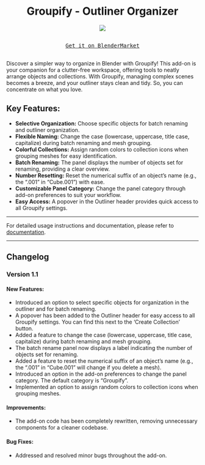 <h1 align="center">Groupify - Outliner Organizer</h1>

<p align="center">
  <img src="https://github.com/Jishnu-jithu/Groupify/assets/145359279/3790daee-161d-423e-aed5-610b00314e5b">
</p>

<p align="center">
  <kbd>
    <br>
    <a href="https://blendermarket.com/products/groupify">Get it on BlenderMarket</a>
    <br>
    <br>
  </kbd>
</p>

Discover a simpler way to organize in Blender with Groupify! This add-on is your companion for a clutter-free workspace, offering tools to neatly arrange objects and collections. With Groupify, managing complex scenes becomes a breeze, and your outliner stays clean and tidy. So, you can concentrate on what you love.

## Key Features:

- **Selective Organization:** Choose specific objects for batch renaming and outliner organization.
- **Flexible Naming:** Change the case (lowercase, uppercase, title case, capitalize) during batch renaming and mesh grouping.
- **Colorful Collections:** Assign random colors to collection icons when grouping meshes for easy identification.
- **Batch Renaming:** The panel displays the number of objects set for renaming, providing a clear overview.
- **Number Resetting:** Reset the numerical suffix of an object’s name (e.g., the “.001” in “Cube.001”) with ease.
- **Customizable Panel Category:** Change the panel category through add-on preferences to suit your workflow.
- **Easy Access:** A popover in the Outliner header provides quick access to all Groupify settings.

---

For detailed usage instructions and documentation, please refer to [documentation](https://github.com/Jishnu-jithu/Groupify/wiki/Documentation).

---

## Changelog

### Version 1.1

#### New Features:

- Introduced an option to select specific objects for organization in the outliner and for batch renaming.
- A popover has been added to the Outliner header for easy access to all Groupify settings. You can find this next to the ‘Create Collection’ button.
- Added a feature to change the case (lowercase, uppercase, title case, capitalize) during batch renaming and mesh grouping.
- The batch rename panel now displays a label indicating the number of objects set for renaming.
- Added a feature to reset the numerical suffix of an object’s name (e.g., the “.001” in “Cube.001” will change if you delete a mesh).
- Introduced an option in the add-on preferences to change the panel category. The default category is “Groupify”.
- Implemented an option to assign random colors to collection icons when grouping meshes.

#### Improvements:

- The add-on code has been completely rewritten, removing unnecessary components for a cleaner codebase.

#### Bug Fixes:

- Addressed and resolved minor bugs throughout the add-on.
